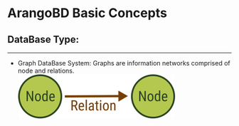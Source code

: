 # **ArangoBD Basic Concepts**

## **DataBase Type:**
---
 - Graph DataBase System:
        Graphs are information networks comprised of node and relations.
        ![alt text](image.png)

    
